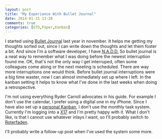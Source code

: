 ```yaml
---
layout: post
title: "My Experience With Bullet Journal"
date: 2014-01-31 13:28
comments: true
categories: [GTD,Paper,Kanban] 
---
```

I started using [Bullet Journal](http://www.bulletjournal.com/) last year in november. It helps me getting my thoughts sorted out, since I can write down the thoughts and let them foster a bit. And since I'm a software developer, I have [N.A.D.D.](http://randsinrepose.com/archives/nadd/) So bullet journal is a neat way to remember what I was doing before the newest interruption found me. OK, that's not the only way I get interruped, often some colleagues come along or the next meeting is scheduled. There are way more interruptions one would think. Before bullet journal interruptions were a big time waster, now I can almost immediately set up where I left. In the kanban setting it helps to know what I've done in the last weeks when doing a retrospective.    

I'm not using everything Ryder Carroll advocates in his guide. For example I don't use the calendar, I prefer using a digital one in my iPhone. Since I have also set up a [personal Kanban](http://www.personalkanban.com/), I don't use the monthly task system. Currently I'm logging into a [X17](http://www.x17.de/) and I'm pretty happy with it. What I don't like, is that I cannot use whatever inlays I want, so I'll probably switch to [Roterfaden](http://www.roterfaden.de/).  

I'll probably write a follow-up post when I've used the system some more.